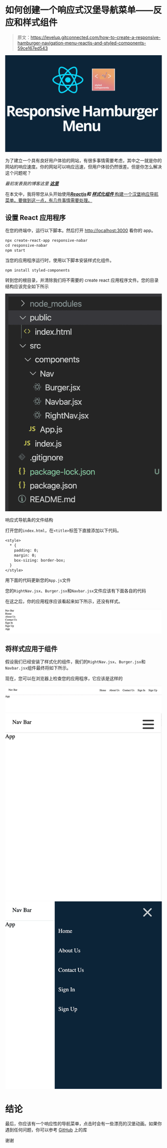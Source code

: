 # 如何创建一个响应式汉堡导航菜单——反应和样式组件

> 原文：<https://levelup.gitconnected.com/how-to-create-a-responsive-hamburger-navigation-menu-reactjs-and-styled-components-59ce167ed543>

![](img/18dc906a894d1b66685c4d020ffab1a3.png)

为了建立一个具有良好用户体验的网站，有很多事情需要考虑，其中之一就是你的网站的响应速度。你的网站可以响应迅速，但用户体验仍然很差。但是你怎么解决这个问题呢？

*最初发表我的博客这里* [***这里***](https://awacreates.com/blog/responsive-hamburger-navigation-menu--reactjs-and-styled-components)

在本文中，我将带您从头开始使用[***Reactjs***](https://reactjs.org)***和*** [***样式化组件*** 构建一个汉堡响应导航菜单。要做到这一点，有几件事情需要处理。](https://styled-components.com/)

## 设置 React 应用程序

在您的终端中，运行以下脚本。然后打开 [http://localhost:3000](http://localhost:3000) 看你的 app。

```
npx create-react-app responsive-nabar
cd responsive-nabar
npm start
```

当您的应用程序运行时，使用以下脚本安装样式化组件。

```
npm install styled-components
```

转到您的根目录，并清除我们将不需要的 create react 应用程序文件。您的目录结构应该完全如下所示

![](img/86bfa34142074c2914732a82bfb0193f.png)

响应式导航条的文件结构

打开您的`index.html`，在`<title>`标签下直接添加以下代码。

```
<style>
  * {
    padding: 0;
    margin: 0;
    box-sizing: border-box;
  }
</style>
```

用下面的代码更新您的`App.js`文件

您的`RightNav.jsx`、`Burger.jsx`和`Navbar.jsx`文件应该有下面各自的代码

在这之后，你的应用程序应该看起来如下所示，还没有样式。

![](img/a84cf80b6fe68decce743c0cd5bb3db0.png)

## 将样式应用于组件

假设我们已经安装了样式化的组件，我们的`RightNav.jsx`、`Burger.jsx`和`Navbar.jsx`组件最终将如下所示。

现在，您可以在浏览器上检查您的应用程序，它应该是这样的

![](img/abe6295c537b3ab0e3d9e897f716f691.png)![](img/b122b9ce499341291def874d357690a1.png)![](img/a76274adc9a48a70f63aa9eac8de683a.png)

# 结论

最后，你应该有一个响应性的导航菜单，点击时会有一些漂亮的汉堡动画。如果你遇到任何问题，你可以参考 [GitHub](https://github.com/dieudonneAwa/responsive-navbar) 上的库

谢谢